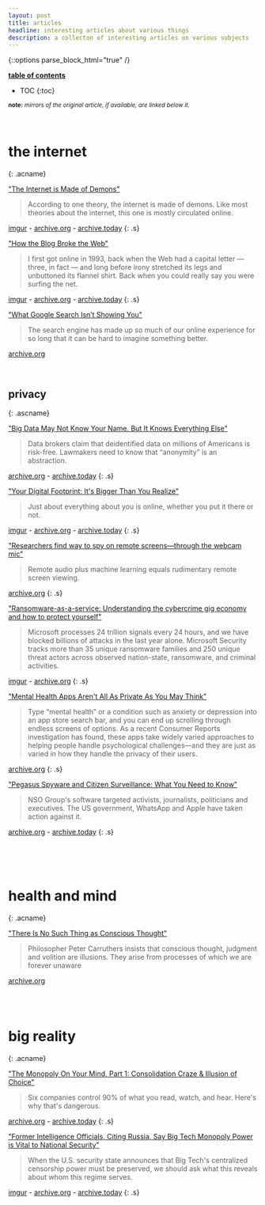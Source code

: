 ```yaml
---
layout: post
title: articles
headline: interesting articles about various things
description: a collecton of interesting articles on various subjects
---
```


{::options parse_block_html="true" /}

<div class="atoc">

<span style="text-decoration: underline;"><b>table of contents</b></span>

- TOC
{:toc}

</div>

<small><b>note:</b> <i>mirrors of the original article, if available, are linked below it.</i></small>

<br />

<div class="acm">

# the internet
{: .acname}

<div class="ac">

["The Internet is Made of Demons"](https://damagemag.com/2022/04/21/the-internet-is-made-of-demons/)

> According to one theory, the internet is made of demons. Like most theories about the internet, this one is mostly circulated online.

[imgur](https://i.imgur.com/V9wj86K.png) - [archive.org](https://web.archive.org/web/20220422001846/https://damagemag.com/2022/04/21/the-internet-is-made-of-demons/) - [archive.today](https://archive.ph/9TdkV)
{: .s}

["How the Blog Broke the Web"](https://stackingthebricks.com/how-blogs-broke-the-web/) 

> I first got online in 1993, back when the Web had a capital letter — three, in fact — and long before irony stretched its legs and unbuttoned its flannel shirt. Back when you could really say you were surfing the net.

[imgur](https://i.imgur.com/ItfoKgq.png) - [archive.org](https://web.archive.org/web/20180707000558/https://stackingthebricks.com/how-blogs-broke-the-web/) - [archive.today](https://archive.ph/fAaFA#)
{: .s}

["What Google Search Isn’t Showing You"](https://www.newyorker.com/culture/infinite-scroll/what-google-search-isnt-showing-you)

> The search engine has made up so much of our online experience for so long that it can be hard to imagine something better.

[archive.org](https://web.archive.org/web/20220313003254/https://www.newyorker.com/culture/infinite-scroll/what-google-search-isnt-showing-you)


<br />

## privacy
{: .ascname}

<div class="ac">

["Big Data May Not Know Your Name. But It Knows Everything Else"](https://www.wired.com/story/big-data-may-not-know-your-name-but-it-knows-everything-else/)

> Data brokers claim that deidentified data on millions of Americans is risk-free. Lawmakers need to know that “anonymity” is an abstraction.

[archive.org](https://web.archive.org/web/20220126232738/https://www.wired.com/story/big-data-may-not-know-your-name-but-it-knows-everything-else/) - [archive.today](https://archive.ph/UCp2H)
{: .s}

["Your Digital Footprint: It's Bigger Than You Realize"](https://www.cnet.com/news/privacy/features/your-digital-footprint-its-bigger-than-you-realize/)

> Just about everything about you is online, whether you put it there or not. 

[imgur](https://i.imgur.com/CjKEW6I.png) - [archive.org](https://web.archive.org/web/20220404120943/https://www.cnet.com/news/privacy/features/your-digital-footprint-its-bigger-than-you-realize/) - [archive.today](https://archive.ph/pEnG2)
{: .s}

["Researchers find way to spy on remote screens—through the webcam mic"](https://arstechnica.com/information-technology/2018/08/researchers-find-way-to-spy-on-remote-screens-through-the-webcam-mic/)

> Remote audio plus machine learning equals rudimentary remote screen viewing.

[archive.org](https://web.archive.org/web/20180829010501/https://arstechnica.com/information-technology/2018/08/researchers-find-way-to-spy-on-remote-screens-through-the-webcam-mic/)
{: .s}

["Ransomware-as-a-service: Understanding the cybercrime gig economy and how to protect yourself"](https://www.microsoft.com/security/blog/2022/05/09/ransomware-as-a-service-understanding-the-cybercrime-gig-economy-and-how-to-protect-yourself/)

> Microsoft processes 24 trillion signals every 24 hours, and we have blocked billions of attacks in the last year alone. Microsoft Security tracks more than 35 unique ransomware families and 250 unique threat actors across observed nation-state, ransomware, and criminal activities.

[imgur](https://i.imgur.com/TJHmIKS.jpg) - [archive.org](https://web.archive.org/web/20220511030707/https://www.microsoft.com/security/blog/2022/05/09/ransomware-as-a-service-understanding-the-cybercrime-gig-economy-and-how-to-protect-yourself/)
{: .s}

["Mental Health Apps Aren't All As Private As You May Think"](https://www.consumerreports.org/health-privacy/mental-health-apps-and-user-privacy-a7415198244/)

> Type “mental health” or a condition such as anxiety or depression into an app store search bar, and you can end up scrolling through endless screens of options. As a recent Consumer Reports investigation has found, these apps take widely varied approaches to helping people handle psychological challenges—and they are just as varied in how they handle the privacy of their users.

[archive.org](https://web.archive.org/web/20220415152009/https://www.consumerreports.org/health-privacy/mental-health-apps-and-user-privacy-a7415198244/)
{: .s}

["Pegasus Spyware and Citizen Surveillance: What You Need to Know"](https://www.cnet.com/tech/mobile/pegasus-spyware-and-citizen-surveillance-what-you-need-to-know/) 

> NSO Group's software targeted activists, journalists, politicians and executives. The US government, WhatsApp and Apple have taken action against it.

[archive.org](https://web.archive.org/web/20220419130444/https://www.cnet.com/tech/mobile/pegasus-spyware-and-citizen-surveillance-what-you-need-to-know/) - [archive.today](https://archive.ph/wip/SL7y0)
{: .s}

<br />

<!-- # security 
{: .ascname}
-->

<br />
</div>
</div>
</div>
<br/>
<div class="acm">

# health and mind 
{: .acname}

["There Is No Such Thing as Conscious Thought"](https://www.scientificamerican.com/article/there-is-no-such-thing-as-conscious-thought/)

> Philosopher Peter Carruthers insists that conscious thought, judgment and volition are illusions. They arise from processes of which we are forever unaware

[archive.org](https://web.archive.org/web/20181220163053/https://www.scientificamerican.com/article/there-is-no-such-thing-as-conscious-thought/)

<br />
</div>
<br />
<div class="acm">

# big reality  
{: .acname}

["The Monopoly On Your Mind, Part 1: Consolidation Craze & Illusion of Choice"](https://rebeccastrong.substack.com/p/big-media-big-conflicts-of-interest)

> Six companies control 90% of what you read, watch, and hear. Here's why that's dangerous.

[archive.org](https://web.archive.org/web/20220419004311/https://rebeccastrong.substack.com/p/big-media-big-conflicts-of-interest?s=r) - [archive.today](https://archive.ph/HiyRH)
{: .s}

["Former Intelligence Officials, Citing Russia, Say Big Tech Monopoly Power is Vital to National Security"](ttps://greenwald.substack.com/p/former-intelligence-officials-citing)

> When the U.S. security state announces that Big Tech's centralized censorship power must be preserved, we should ask what this reveals about whom this regime serves.

[imgur](https://i.imgur.com/vaKj43i.png) - [archive.org](https://web.archive.org/web/20220421013728/https://greenwald.substack.com/p/former-intelligence-officials-citing?s=r) - [archive.today](https://archive.ph/52BIj)
{: .s}

<br />
</div>
<br />

<!--

<div class="acm">

# category 
{: .acname}

<br />
</div>
<br />

<div class="acm">

# category 
{: .acname}


<br />
</div>
<br />

-->

<!-- 

[imgur]() - [archive.org]() - [archive.today](i)
{: .s}

-->

